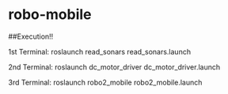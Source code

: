 # robo-mobile

##Execution!! 

1st Terminal:
  roslaunch read_sonars read_sonars.launch
 
2nd Terminal:
  roslaunch dc_motor_driver dc_motor_driver.launch
 
3rd Terminal:
  roslaunch robo2_mobile robo2_mobile.launch
  
